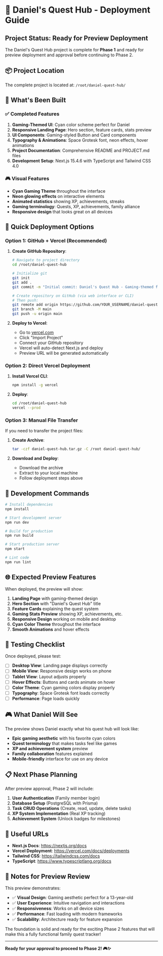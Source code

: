 # 🚀 Daniel's Quest Hub - Deployment Guide

## Project Status: Ready for Preview Deployment

The Daniel's Quest Hub project is complete for **Phase 1** and ready for preview deployment and approval before continuing to Phase 2.

## 📦 Project Location

The complete project is located at: `/root/daniel-quest-hub/`

## 🎯 What's Been Built

### ✅ Completed Features
1. **Gaming-Themed UI**: Cyan color scheme perfect for Daniel
2. **Responsive Landing Page**: Hero section, feature cards, stats preview
3. **UI Components**: Gaming-styled Button and Card components
4. **Typography & Animations**: Space Grotesk font, neon effects, hover animations
5. **Project Documentation**: Comprehensive README and PROJECT.md files
6. **Development Setup**: Next.js 15.4.6 with TypeScript and Tailwind CSS 4.0

### 🎮 Visual Features
- **Cyan Gaming Theme** throughout the interface
- **Neon glowing effects** on interactive elements
- **Animated statistics** showing XP, achievements, streaks
- **Gaming terminology**: Quests, XP, achievements, family alliance
- **Responsive design** that looks great on all devices

## 🚀 Quick Deployment Options

### Option 1: GitHub + Vercel (Recommended)

1. **Create GitHub Repository**:
   ```bash
   # Navigate to project directory
   cd /root/daniel-quest-hub
   
   # Initialize git
   git init
   git add .
   git commit -m "Initial commit: Daniel's Quest Hub - Gaming-themed family todo tracker"
   
   # Create repository on GitHub (via web interface or CLI)
   # Then push:
   git remote add origin https://github.com/YOUR_USERNAME/daniel-quest-hub.git
   git branch -M main
   git push -u origin main
   ```

2. **Deploy to Vercel**:
   - Go to [vercel.com](https://vercel.com)
   - Click "Import Project"
   - Connect your GitHub repository
   - Vercel will auto-detect Next.js and deploy
   - Preview URL will be generated automatically

### Option 2: Direct Vercel Deployment

1. **Install Vercel CLI**:
   ```bash
   npm install -g vercel
   ```

2. **Deploy**:
   ```bash
   cd /root/daniel-quest-hub
   vercel --prod
   ```

### Option 3: Manual File Transfer

If you need to transfer the project files:

1. **Create Archive**:
   ```bash
   tar -czf daniel-quest-hub.tar.gz -C /root daniel-quest-hub/
   ```

2. **Download and Deploy**:
   - Download the archive
   - Extract to your local machine
   - Follow deployment steps above

## 🔧 Development Commands

```bash
# Install dependencies
npm install

# Start development server
npm run dev

# Build for production
npm run build

# Start production server
npm start

# Lint code
npm run lint
```

## 🌐 Expected Preview Features

When deployed, the preview will show:

1. **Landing Page** with gaming-themed design
2. **Hero Section** with "Daniel's Quest Hub" title
3. **Feature Cards** explaining the quest system
4. **Gaming Stats Preview** showing XP, achievements, etc.
5. **Responsive Design** working on mobile and desktop
6. **Cyan Color Theme** throughout the interface
7. **Smooth Animations** and hover effects

## 📱 Testing Checklist

Once deployed, please test:

- [ ] **Desktop View**: Landing page displays correctly
- [ ] **Mobile View**: Responsive design works on phone
- [ ] **Tablet View**: Layout adjusts properly
- [ ] **Hover Effects**: Buttons and cards animate on hover
- [ ] **Color Theme**: Cyan gaming colors display properly
- [ ] **Typography**: Space Grotesk font loads correctly
- [ ] **Performance**: Page loads quickly

## 🎮 What Daniel Will See

The preview shows Daniel exactly what his quest hub will look like:
- **Epic gaming aesthetic** with his favorite cyan colors
- **Quest terminology** that makes tasks feel like games
- **XP and achievement system** preview
- **Family collaboration** features explained
- **Mobile-friendly** interface for use on any device

## 📋 Next Phase Planning

After preview approval, Phase 2 will include:
1. **User Authentication** (Family member login)
2. **Database Setup** (PostgreSQL with Prisma)
3. **Task CRUD Operations** (Create, read, update, delete tasks)
4. **XP System Implementation** (Real XP tracking)
5. **Achievement System** (Unlock badges for milestones)

## 🔗 Useful URLs

- **Next.js Docs**: https://nextjs.org/docs
- **Vercel Deployment**: https://vercel.com/docs/deployments
- **Tailwind CSS**: https://tailwindcss.com/docs
- **TypeScript**: https://www.typescriptlang.org/docs

## 💬 Notes for Preview Review

This preview demonstrates:
- ✅ **Visual Design**: Gaming aesthetic perfect for a 13-year-old
- ✅ **User Experience**: Intuitive navigation and interactions
- ✅ **Responsiveness**: Works on all device sizes
- ✅ **Performance**: Fast loading with modern frameworks
- ✅ **Scalability**: Architecture ready for feature expansion

The foundation is solid and ready for the exciting Phase 2 features that will make this a fully functional family quest tracker!

---

**Ready for your approval to proceed to Phase 2! 🎮✨**